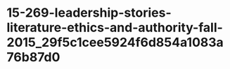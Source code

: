 # 15-269-leadership-stories-literature-ethics-and-authority-fall-2015_29f5c1cee5924f6d854a1083a76b87d0